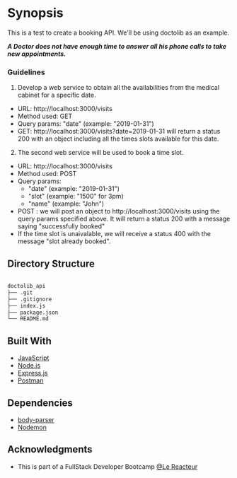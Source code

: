 # Synopsis

This is a test to create a booking API. We'll be using doctolib as an example. 

***A Doctor does not have enough time to answer all his phone calls to take new appointments.*** 

### Guidelines

1. Develop a web service to obtain all the availabilities from the medical cabinet for a specific date. 
* URL: http://localhost:3000/visits
* Method used: GET
* Query params: "date" (example: "2019-01-31")
* GET: http://localhost:3000/visits?date=2019-01-31 will return a status 200 with an object including all the times slots available for this date. 

2. The second web service will be used to book a time slot. 
* URL: http://localhost:3000/visits 
* Method used: POST
* Query params: 
  * "date" (example: "2019-01-31")
  * "slot" (example: "1500" for 3pm)
  * "name" (example: "John")
* POST : we will post an object to http://localhost:3000/visits using the query params specified above. It will return a status 200 with a message saying "successfully booked"
* If the time slot is unaivalable, we will receive a status 400 with the message "slot already booked". 

## Directory Structure

```bash

doctolib_api
├── .git
├── .gitignore
├── index.js
├── package.json
└── README.md

```

## Built With

* [JavaScript](https://developer.mozilla.org/bm/docs/Web/JavaScript)
* [Node.js](https://nodejs.org/en/)
* [Express.js](https://expressjs.com/)
* [Postman](https://www.getpostman.com/)

## Dependencies

* [body-parser](https://www.npmjs.com/package/body-parser)
* [Nodemon](https://www.npmjs.com/package/nodemon)

## Acknowledgments

* This is part of a FullStack Developer Bootcamp [@Le Reacteur](https://www.lereacteur.io)
